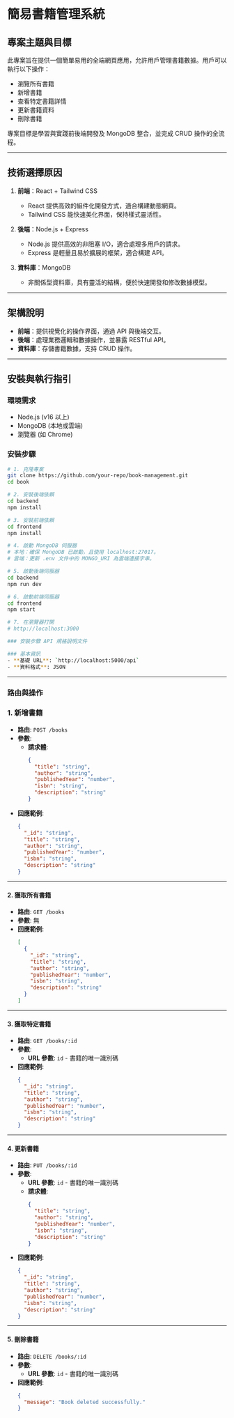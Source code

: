 # 簡易書籍管理系統

## 專案主題與目標
此專案旨在提供一個簡單易用的全端網頁應用，允許用戶管理書籍數據。用戶可以執行以下操作：
- 瀏覽所有書籍
- 新增書籍
- 查看特定書籍詳情
- 更新書籍資料
- 刪除書籍

專案目標是學習與實踐前後端開發及 MongoDB 整合，並完成 CRUD 操作的全流程。

---

## 技術選擇原因

1. **前端**：React + Tailwind CSS
   - React 提供高效的組件化開發方式，適合構建動態網頁。
   - Tailwind CSS 能快速美化界面，保持樣式靈活性。

2. **後端**：Node.js + Express
   - Node.js 提供高效的非阻塞 I/O，適合處理多用戶的請求。
   - Express 是輕量且易於擴展的框架，適合構建 API。

3. **資料庫**：MongoDB
   - 非關係型資料庫，具有靈活的結構，便於快速開發和修改數據模型。

---

## 架構說明

- **前端**：提供視覺化的操作界面，通過 API 與後端交互。
- **後端**：處理業務邏輯和數據操作，並暴露 RESTful API。
- **資料庫**：存儲書籍數據，支持 CRUD 操作。

---

## 安裝與執行指引

### 環境需求
- Node.js (v16 以上)
- MongoDB (本地或雲端)
- 瀏覽器 (如 Chrome)

### 安裝步驟
```bash
# 1. 克隆專案
git clone https://github.com/your-repo/book-management.git
cd book

# 2. 安裝後端依賴
cd backend
npm install

# 3. 安裝前端依賴
cd frontend
npm install

# 4. 啟動 MongoDB 伺服器
# 本地：確保 MongoDB 已啟動，且使用 localhost:27017。
# 雲端：更新 .env 文件中的 MONGO_URI 為雲端連接字串。

# 5. 啟動後端伺服器
cd backend
npm run dev

# 6. 啟動前端伺服器
cd frontend
npm start

# 7. 在瀏覽器打開
# http://localhost:3000

### 安裝步驟 API 規格說明文件

### 基本資訊
- **基礎 URL**: `http://localhost:5000/api`
- **資料格式**: JSON

```

---

### 路由與操作

### 1. 新增書籍
- **路由**: `POST /books`
- **參數**: 
  - **請求體**:
    ```json
    {
      "title": "string",
      "author": "string",
      "publishedYear": "number",
      "isbn": "string",
      "description": "string"
    }
    ```
- **回應範例**:
    ```json
    {
      "_id": "string",
      "title": "string",
      "author": "string",
      "publishedYear": "number",
      "isbn": "string",
      "description": "string"
    }
    ```

---

#### 2. 獲取所有書籍
- **路由**: `GET /books`
- **參數**: 無
- **回應範例**:
    ```json
    [
      {
        "_id": "string",
        "title": "string",
        "author": "string",
        "publishedYear": "number",
        "isbn": "string",
        "description": "string"
      }
    ]
    ```

---

#### 3. 獲取特定書籍
- **路由**: `GET /books/:id`
- **參數**:
  - **URL 參數**: `id` - 書籍的唯一識別碼
- **回應範例**:
    ```json
    {
      "_id": "string",
      "title": "string",
      "author": "string",
      "publishedYear": "number",
      "isbn": "string",
      "description": "string"
    }
    ```

---

#### 4. 更新書籍
- **路由**: `PUT /books/:id`
- **參數**:
  - **URL 參數**: `id` - 書籍的唯一識別碼
  - **請求體**:
    ```json
    {
      "title": "string",
      "author": "string",
      "publishedYear": "number",
      "isbn": "string",
      "description": "string"
    }
    ```
- **回應範例**:
    ```json
    {
      "_id": "string",
      "title": "string",
      "author": "string",
      "publishedYear": "number",
      "isbn": "string",
      "description": "string"
    }
    ```

---

#### 5. 刪除書籍
- **路由**: `DELETE /books/:id`
- **參數**:
  - **URL 參數**: `id` - 書籍的唯一識別碼
- **回應範例**:
    ```json
    {
      "message": "Book deleted successfully."
    }
    ```
